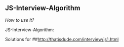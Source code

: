 ## JS-Interview-Algorithm

_How to use it?_

JS-Interview-Algorithm: 

Solutions for ##http://thatjsdude.com/interview/js1.html
